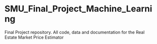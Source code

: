 # SMU_Final_Project_Machine_Learning
Final Project repository. All code, data and documentation for the Real Estate Market Price Estimator
